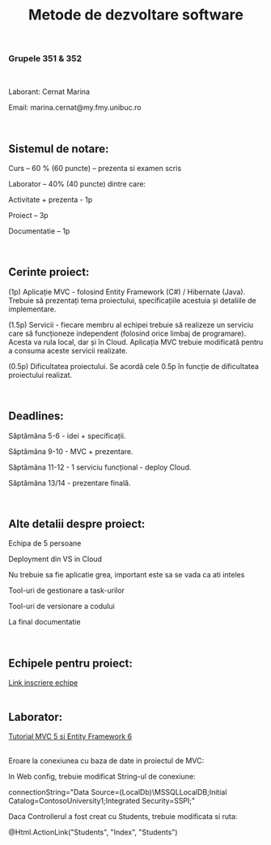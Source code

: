 <center><h1>Metode de dezvoltare software</h1></center>
<br>

<h3>Grupele 351 & 352</h3>
<br>
<p>Laborant: Cernat Marina</p>
<p>Email: marina.cernat@my.fmy.unibuc.ro</p>
<br>
<h2>Sistemul de notare:</h2>
<p>Curs – 60 % (60 puncte) – prezenta si examen scris</p>
<p>Laborator – 40% (40 puncte) dintre care:</p>
<p>Activitate + prezenta - 1p</p>
<p>Proiect – 3p</p>
<p>Documentatie – 1p</p>
<br>

<h2>Cerinte proiect: </h2>
<p>(1p) Aplicație MVC - folosind Entity Framework (C#) / Hibernate (Java). 
Trebuie să prezentați tema proiectului, specificațiile acestuia și detaliile de implementare.
</p>
<p>(1.5p) Servicii - fiecare membru al echipei trebuie să realizeze un serviciu care să funcționeze independent (folosind orice limbaj de programare). Acesta va rula local, dar și în Cloud. 
Aplicația MVC trebuie modificată pentru a consuma aceste servicii realizate.
</p>
<p>(0.5p) Dificultatea proiectului. Se acordă cele 0.5p în funcție de dificultatea proiectului realizat.</p>
<br>

<h2>Deadlines:</h2>
<p>Săptămâna 5-6 - idei + specificații.</p>
<p>Săptămâna 9-10 - MVC + prezentare.</p>
<p>Săptămâna 11-12 - 1 serviciu funcțional - deploy Cloud.</p>
<p>Săptămâna 13/14 - prezentare finală.</p>
<br>

<h2>Alte detalii despre proiect:</h2>
<p>Echipa de 5 persoane </p>
<p>Deployment din VS in Cloud </p>
<p>Nu trebuie sa fie aplicatie grea, important este sa se vada ca ati inteles</p>
<p>Tool-uri de gestionare a task-urilor </p>
<p>Tool-uri de versionare a codului </p>
<p>La final documentatie </p>
<br>
			
<h2>Echipele pentru proiect:</h2>
<a  href="https://docs.google.com/spreadsheets/d/1bdjM7agH89pbQ2fQrM8uGnIXSv_mgoG5OhRntwJ3iqs/edit?usp=sharing">Link inscriere echipe</a>
<br>				
<br>
<h2>Laborator:</h2>
<a href="https://drive.google.com/file/d/1rNdDbqfToKVifmCQ0zmIstF5WbkBAhf9/view">Tutorial MVC 5 si Entity Framework 6</a>
<br>
<br>
<p>Eroare la conexiunea cu baza de date in proiectul de MVC:</p>

<p>In Web config, trebuie modificat String-ul de conexiune: </p> 
<p style="font-size: 100%">connectionString="Data Source=(LocalDb)\MSSQLLocalDB;Initial Catalog=ContosoUniversity1;Integrated Security=SSPI;"</p> 
<p>Daca Controllerul a fost creat cu Students, trebuie modificata si ruta:</p> 
<p>@Html.ActionLink("Students", "Index", "Students")</p>
